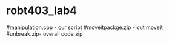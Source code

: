 # robt403_lab4
#manipulation.cpp - our script
#moveitpackge.zip - out moveit
#unbreak.zip- overall code zip

